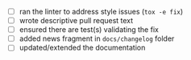<!-- Thank you for your contribution!

Please, make sure you address all the checklists (for details on how see
[development documentation](http://tox.readthedocs.org/en/latest/development.html#development))! -->

- [ ] ran the linter to address style issues (`tox -e fix`)
- [ ] wrote descriptive pull request text
- [ ] ensured there are test(s) validating the fix
- [ ] added news fragment in `docs/changelog` folder
- [ ] updated/extended the documentation

